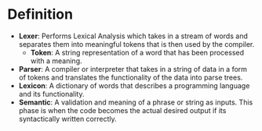 # Definition

- <b>Lexer</b>: Performs Lexical Analysis which takes in a stream of words and separates them into meaningful tokens that is then used by the compiler.
  - <b>Token</b>: A string representation of a word that has been processed with a meaning.
- <b>Parser</b>: A compiler or interpreter that takes in a string of data in a form of tokens and translates the functionality of the data into parse trees.
- <b>Lexicon</b>: A dictionary of words that describes a programming language and its functionality.
- <b>Semantic</b>: A validation and meaning of a phrase or string as inputs. This phase is when the code becomes the actual desired output if its syntactically written correctly.
